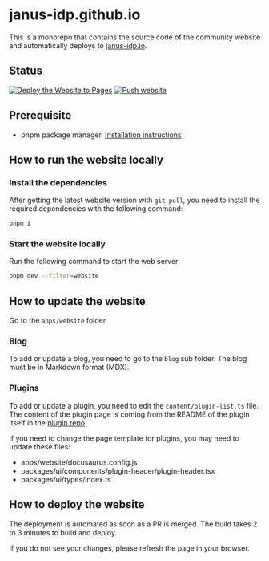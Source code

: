 # janus-idp.github.io

This is a monorepo that contains the source code of the community website and automatically deploys to [janus-idp.io](http://www.janus-idp.io).

## Status

[![Deploy the Website to Pages](https://github.com/janus-idp/janus-idp.github.io/actions/workflows/deploy-website.yaml/badge.svg)](https://github.com/janus-idp/janus-idp.github.io/actions/workflows/deploy-website.yaml)
[![Push website](https://github.com/janus-idp/backstage-plugins/actions/workflows/push-website.yaml/badge.svg)](https://github.com/janus-idp/backstage-plugins/actions/workflows/push-website.yaml)

## Prerequisite

- pnpm package manager. [Installation instructions](https://pnpm.io/installation)

## How to run the website locally

### Install the dependencies

After getting the latest website version with `git pull`, you need to install the required dependencies with the following command:

```bash
pnpm i
```

### Start the website locally

Run the following command to start the web server:

```bash
pnpm dev --filter=website
```

## How to update the website

Go to the `apps/website` folder

### Blog

To add or update a blog, you need to go to the `blog` sub folder. The blog must be in Markdown format (MDX).

### Plugins

To add or update a plugin, you need to edit the `content/plugin-list.ts` file. The content of the plugin page is coming from the README of the plugin itself in the [plugin repo](https://github.com/janus-idp/backstage-plugins/tree/main/plugins).

If you need to change the page template for plugins, you may need to update these files:

- apps/website/docusaurus.config.js
- packages/ui/components/plugin-header/plugin-header.tsx
- packages/ui/types/index.ts

## How to deploy the website

The deployment is automated as soon as a PR is merged. The build takes 2 to 3 minutes to build and deploy.

If you do not see your changes, please refresh the page in your browser.
